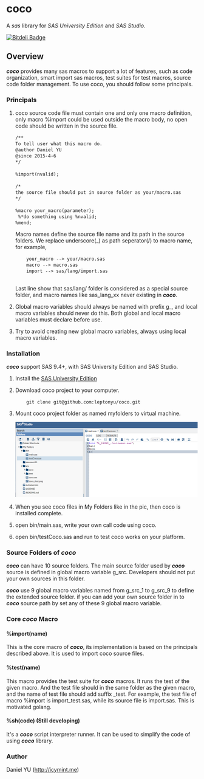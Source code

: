 coco
===========
A *sas* library for *SAS University Edition* and *SAS Studio*. 

[![Bitdeli Badge](https://d2weczhvl823v0.cloudfront.net/leptonyu/coco/trend.png)](https://bitdeli.com/free "Bitdeli Badge")

## Overview
***coco*** provides many sas macros to support a lot of features, such as code organization, smart import sas macros, test suites for test macros, source code folder management. To use coco, you should follow some principals.

### Principals
1. coco source code file must contain one and only one macro definition, only macro %import could be used outside the macro body, no open code should be written in the source file. 

	``` 
   /**
   To tell user what this macro do.
   @author Daniel YU
   @since 2015-4-6
   */
   
   %import(nvalid);
   
   /*
   the source file should put in source folder as your/macro.sas 
   */
   
   %macro your_macro(parameter);
     %*do something using %nvalid;
   %mend;

	```
	Macro names define the source file name and its path in the source folders. We replace underscore(_) as path seperator(/) to macro name, for example, 
	
	```
		your_macro --> your/macro.sas 
		macro --> macro.sas
		import --> sas/lang/import.sas
		
	```
	Last line show that sas/lang/ folder is considered as a special source folder, and macro names like sas_lang_xx never existing in ***coco***.

2. Global macro variables should always be named with prefix g_, and local macro variables should never do this. Both global and local macro variables must declare before use.
3. Try to avoid creating new global macro variables, always using local macro variables.

### Installation
***coco*** support SAS 9.4+, with SAS University Edition and SAS Studio. 

1. Install the [SAS University Edition](http://www.sas.com/en_us/software/university-edition.html)
2. Download coco project to your computer.

	```
		git clone git@github.com:leptonyu/coco.git
	```
3. Mount coco project folder as named myfolders to virtual machine.

	![coco_desc](https://raw.githubusercontent.com/leptonyu/coco/develop/src/coco_desc.png)

4. When you see coco files in My Folders like in the pic, then coco is installed complete.
5. open bin/main.sas, write your own call code using coco.
6. open bin/testCoco.sas and run to test coco works on your platform.

### Source Folders of ***coco***
***coco*** can have 10 source folders. The main source folder used by ***coco*** source is defined in global macro variable g_src. Developers should not put your own sources in this folder.

***coco*** use 9 global macro variables named from g_src_1 to g_src_9 to define the extended source folder. if you can add your own source folder in to ***coco*** source path by set any of these 9 global macro variable. 


### Core ***coco*** Macro

#### %import(name)
This is the core macro of ***coco***, its implementation is based on the principals described above. It is used to import coco source files.  

#### %test(name)
This macro provides the test suite for ***coco*** macros. It runs the test of the given macro. And the test file should in the same folder as the given macro, and the name of test file should add suffix _test. For example, the test file of macro %import is import_test.sas, while its source file is import.sas. This is motivated golang.

#### %sh(code) (Still developing)
It's a ***coco*** script interpreter runner. It can be used to simplify the code of using ***coco*** library.


### Author
Daniel YU (http://icymint.me)
 
 
